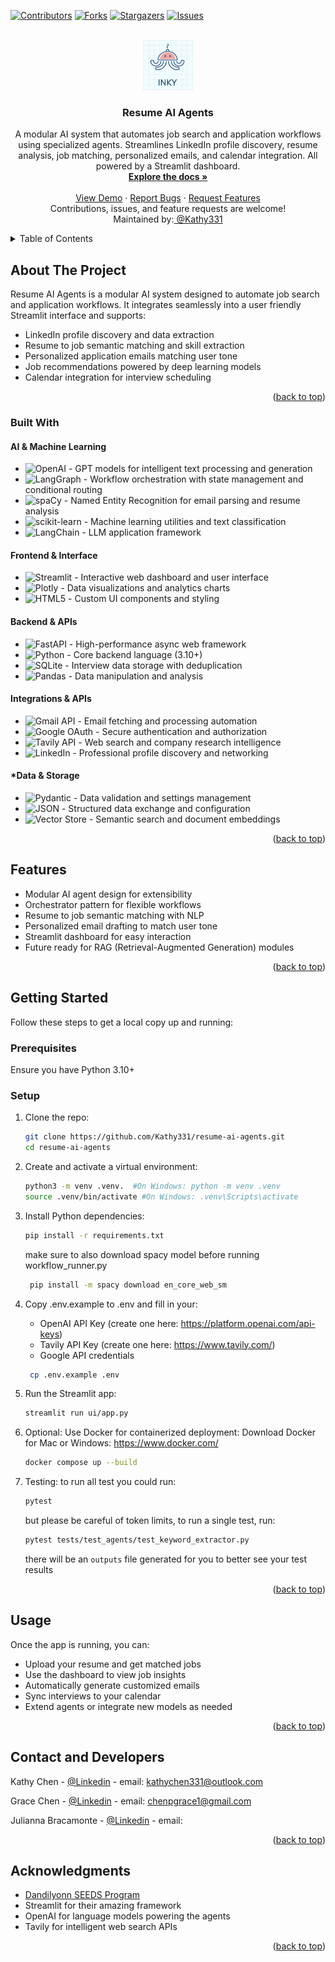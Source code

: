 <a name="readme-top"></a>

[![Contributors][contributors-shield]][contributors-url]
[![Forks][forks-shield]][forks-url]
[![Stargazers][stars-shield]][stars-url]
[![Issues][issues-shield]][issues-url]

<!-- PROJECT LOGO -->
<br />
<div align="center">
  <a href="https://github.com/Kathy331/resume-ai-agents">
    <img src="ui/images/inky.png" alt="Logo" width="80" height="80">
  </a>

  <h3 align="center">Resume AI Agents</h3>

  <p align="center">
    A modular AI system that automates job search and application workflows using specialized agents.
    Streamlines LinkedIn profile discovery, resume analysis, job matching, personalized emails, and calendar integration. All powered by a Streamlit dashboard.
    <br />
    <a href="https://github.com/Kathy331/resume-ai-agents"><strong>Explore the docs »</strong></a>
    <br />
    <br />
    <a href="#">View Demo</a>
    ·
    <a href="https://github.com/Kathy331/resume-ai-agents/issues/new?labels=bug&template=bug-report---.md">Report Bugs</a>
    ·
    <a href="https://github.com/Kathy331/resume-ai-agents/issues/new?labels=enhancement&template=feature-request---.md">Request Features</a>
    <br />
    Contributions, issues, and feature requests are welcome!
    <br />
    Maintained by:<a href="https://github.com/Kathy331"> @Kathy331</a>

  </p>
</div>




<!-- TABLE OF CONTENTS -->
<details>
  <summary>Table of Contents</summary>
  <ol>
    <li>
      <a href="#about-the-project">About The Project</a>
      <ul>
        <li><a href="#built-with">Built With</a></li>
      </ul>
    </li>
    <li><a href="#features">Features</a></li>
    <li>
      <a href="#getting-started">Getting Started</a>
      <ul>
        <li><a href="#prerequisites">Prerequisites</a></li>
        <li><a href="#setup">Setup</a></li>
      </ul>
    </li>
    <li><a href="#usage">Usage</a></li>
    <li><a href="#contact-and-developers">Contact and Developers</a></li>
    <li><a href="#acknowledgments">Acknowledgments</a></li>
  </ol>
</details>

<!-- ABOUT THE PROJECT -->
## About The Project

Resume AI Agents is a modular AI system designed to automate job search and application workflows. It integrates seamlessly into a user friendly Streamlit interface and supports:

- LinkedIn profile discovery and data extraction  
- Resume to job semantic matching and skill extraction  
- Personalized application emails matching user tone  
- Job recommendations powered by deep learning models  
- Calendar integration for interview scheduling  


<p align="right">(<a href="#readme-top">back to top</a>)</p>

### Built With

#### AI & Machine Learning
* ![OpenAI](https://img.shields.io/badge/OpenAI-412991?style=flat-square&logo=openai&logoColor=white) - GPT models for intelligent text processing and generation
* ![LangGraph](https://img.shields.io/badge/LangGraph-1C3C3C?style=flat-square&logo=langchain&logoColor=white) - Workflow orchestration with state management and conditional routing
* ![spaCy](https://img.shields.io/badge/spaCy-09A3D5?style=flat-square&logo=spacy&logoColor=white) - Named Entity Recognition for email parsing and resume analysis
* ![scikit-learn](https://img.shields.io/badge/scikit--learn-F7931E?style=flat-square&logo=scikit-learn&logoColor=white) - Machine learning utilities and text classification
* ![LangChain](https://img.shields.io/badge/LangChain-1C3C3C?style=flat-square&logo=langchain&logoColor=white) - LLM application framework

#### Frontend & Interface
* ![Streamlit](https://img.shields.io/badge/Streamlit-FF4B4B?style=flat-square&logo=streamlit&logoColor=white) - Interactive web dashboard and user interface
* ![Plotly](https://img.shields.io/badge/Plotly-3F4F75?style=flat-square&logo=plotly&logoColor=white) - Data visualizations and analytics charts
* ![HTML5](https://img.shields.io/badge/HTML5-E34F26?style=flat-square&logo=html5&logoColor=white) - Custom UI components and styling

#### Backend & APIs
* ![FastAPI](https://img.shields.io/badge/FastAPI-009688?style=flat-square&logo=fastapi&logoColor=white) - High-performance async web framework
* ![Python](https://img.shields.io/badge/Python-3776AB?style=flat-square&logo=python&logoColor=white) - Core backend language (3.10+)
* ![SQLite](https://img.shields.io/badge/SQLite-07405E?style=flat-square&logo=sqlite&logoColor=white) - Interview data storage with deduplication
* ![Pandas](https://img.shields.io/badge/Pandas-150458?style=flat-square&logo=pandas&logoColor=white) - Data manipulation and analysis

#### Integrations & APIs
* ![Gmail API](https://img.shields.io/badge/Gmail_API-EA4335?style=flat-square&logo=gmail&logoColor=white) - Email fetching and processing automation
* ![Google OAuth](https://img.shields.io/badge/Google_OAuth-4285F4?style=flat-square&logo=google&logoColor=white) - Secure authentication and authorization
* ![Tavily API](https://img.shields.io/badge/Tavily_API-FF6B6B?style=flat-square&logo=search&logoColor=white) - Web search and company research intelligence
* ![LinkedIn](https://img.shields.io/badge/LinkedIn_API-0077B5?style=flat-square&logo=linkedin&logoColor=white) - Professional profile discovery and networking

#### *Data & Storage
* ![Pydantic](https://img.shields.io/badge/Pydantic-E92063?style=flat-square&logo=pydantic&logoColor=white) - Data validation and settings management
* ![JSON](https://img.shields.io/badge/JSON-000000?style=flat-square&logo=json&logoColor=white) - Structured data exchange and configuration
* ![Vector Store](https://img.shields.io/badge/Vector_Store-FF69B4?style=flat-square&logo=database&logoColor=white) - Semantic search and document embeddings


<p align="right">(<a href="#readme-top">back to top</a>)</p>

<!-- FEATURES -->
## Features

- Modular AI agent design for extensibility  
- Orchestrator pattern for flexible workflows  
- Resume to job semantic matching with NLP  
- Personalized email drafting to match user tone  
- Streamlit dashboard for easy interaction  
- Future ready for RAG (Retrieval-Augmented Generation) modules  

<p align="right">(<a href="#readme-top">back to top</a>)</p>

<!-- GETTING STARTED -->
## Getting Started

Follow these steps to get a local copy up and running:

### Prerequisites

Ensure you have Python 3.10+ 

### Setup

1. Clone the repo:
   ```bash
   git clone https://github.com/Kathy331/resume-ai-agents.git
   cd resume-ai-agents
   ```

2. Create and activate a virtual environment:
   ```bash
   python3 -m venv .venv.  #On Windows: python -m venv .venv
   source .venv/bin/activate #On Windows: .venv\Scripts\activate
   ```

3. Install Python dependencies:
   ```bash
   pip install -r requirements.txt
   ``` 
   make sure to also download spacy model before running workflow_runner.py
   ```bash
    pip install -m spacy download en_core_web_sm
   ``` 
4. Copy .env.example to .env and fill in your:
    - OpenAI API Key (create one here: https://platform.openai.com/api-keys)
    - Tavily API Key (create one here: https://www.tavily.com/)
    - Google API credentials 
   ```bash
    cp .env.example .env
   ``` 

5. Run the Streamlit app:
   ```bash
   streamlit run ui/app.py
   ```

6. Optional: Use Docker for containerized deployment:
    Download Docker for Mac or Windows: https://www.docker.com/  
   ```bash
   docker compose up --build 
   ```
7. Testing:
    to run all test you could run: 
    ```bash
    pytest
    ```
    but please be careful of token limits, to run a single test, run: 
    ```bash
    pytest tests/test_agents/test_keyword_extractor.py
    ```
    there will be an `outputs` file generated for you to better see your test results 


<p align="right">(<a href="#readme-top">back to top</a>)</p>

<!-- USAGE -->
## Usage

Once the app is running, you can:

- Upload your resume and get matched jobs  
- Use the dashboard to view job insights  
- Automatically generate customized emails  
- Sync interviews to your calendar  
- Extend agents or integrate new models as needed  

<p align="right">(<a href="#readme-top">back to top</a>)</p>

<!-- CONTACT -->
## Contact and Developers

Kathy Chen - [@Linkedin](https://www.linkedin.com/in/kathy-chen-b35b532a6/) - email: kathychen331@outlook.com

Grace Chen - [@Linkedin](https://www.linkedin.com/in/chen-p-grace/) - email: chenpgrace1@gmail.com

Julianna Bracamonte - [@Linkedin](https://www.linkedin.com/in/julianna-bracamonte-759644237/) - email: 


<p align="right">(<a href="#readme-top">back to top</a>)</p>

<!-- ACKNOWLEDGMENTS -->
## Acknowledgments
 
* [Dandilyonn SEEDS Program](https://www.dandilyonn.com/)
*  Streamlit for their amazing framework  
*  OpenAI for language models powering the agents  
*  Tavily for intelligent web search APIs 

<p align="right">(<a href="#readme-top">back to top</a>)</p>

<!-- MARKDOWN LINK & IMAGE DEFINITIONS -->
[contributors-shield]: https://img.shields.io/github/contributors/Kathy331/resume-ai-agents.svg?style=flat-square
[contributors-url]: https://github.com/Kathy331/resume-ai-agents/graphs/contributors
[forks-shield]: https://img.shields.io/github/forks/Kathy331/resume-ai-agents.svg?style=flat-square
[forks-url]: https://github.com/Kathy331/resume-ai-agents/network/members
[stars-shield]: https://img.shields.io/github/stars/Kathy331/resume-ai-agents.svg?style=flat-square
[stars-url]: https://github.com/Kathy331/resume-ai-agents/stargazers
[issues-shield]: https://img.shields.io/github/issues/Kathy331/resume-ai-agents.svg?style=flat-square
[issues-url]: https://github.com/Kathy331/resume-ai-agents/issues